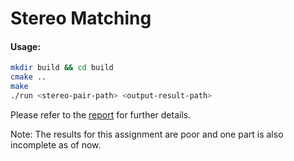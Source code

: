 # Stereo Matching

#### Usage:
``` bash
mkdir build && cd build
cmake ..
make
./run <stereo-pair-path> <output-result-path>
```

Please refer to the [report](./report/report-compressed.pdf) for further details.

Note: The results for this assignment are poor and one part is also incomplete as of now.
